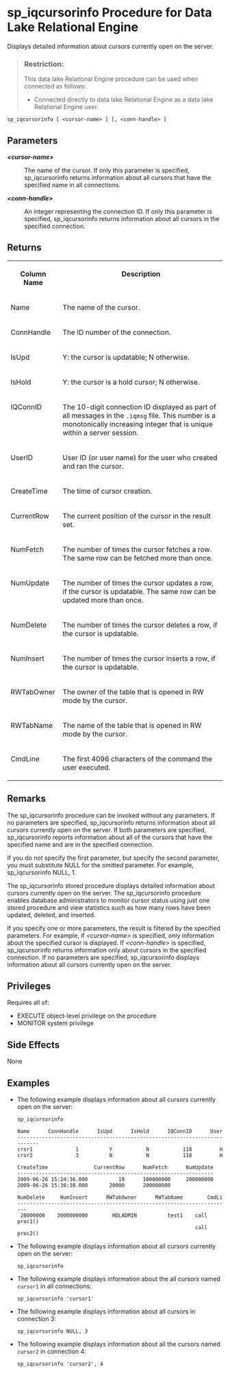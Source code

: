 <!-- loioa5a1c74e84f21015bdc9be59b4d91a1f -->

# sp\_iqcursorinfo Procedure for Data Lake Relational Engine

Displays detailed information about cursors currently open on the server.



> ### Restriction:  
> This data lake Relational Engine procedure can be used when connected as follows:
> 
> -   Connected directly to data lake Relational Engine as a data lake Relational Engine user.



```
sp_iqcursorinfo [ <cursor-name> ] [, <conn-handle> ]
```



<a name="loioa5a1c74e84f21015bdc9be59b4d91a1f__iq_refbb_1485"/>

## Parameters


<dl>
<dt><b>

*<cursor-name\>*

</b></dt>
<dd>

The name of the cursor. If only this parameter is specified, sp\_iqcursorinfo returns information about all cursors that have the specified name in all connections.



</dd><dt><b>

*<conn-handle\>*

</b></dt>
<dd>

An integer representing the connection ID. If only this parameter is specified, sp\_iqcursorinfo returns information about all cursors in the specified connection.



</dd>
</dl>



<a name="loioa5a1c74e84f21015bdc9be59b4d91a1f__section_hdj_hsz_mbb"/>

## Returns


<table>
<tr>
<th valign="top">

Column Name



</th>
<th valign="top">

Description



</th>
</tr>
<tr>
<td valign="top">

Name



</td>
<td valign="top">

The name of the cursor.



</td>
</tr>
<tr>
<td valign="top">

ConnHandle



</td>
<td valign="top">

The ID number of the connection.



</td>
</tr>
<tr>
<td valign="top">

IsUpd



</td>
<td valign="top">

Y: the cursor is updatable; N otherwise.



</td>
</tr>
<tr>
<td valign="top">

IsHold



</td>
<td valign="top">

Y: the cursor is a hold cursor; N otherwise.



</td>
</tr>
<tr>
<td valign="top">

IQConnID



</td>
<td valign="top">

The 10-digit connection ID displayed as part of all messages in the `.iqmsg` file. This number is a monotonically increasing integer that is unique within a server session.



</td>
</tr>
<tr>
<td valign="top">

UserID



</td>
<td valign="top">

User ID \(or user name\) for the user who created and ran the cursor.



</td>
</tr>
<tr>
<td valign="top">

CreateTime



</td>
<td valign="top">

The time of cursor creation.



</td>
</tr>
<tr>
<td valign="top">

CurrentRow



</td>
<td valign="top">

The current position of the cursor in the result set.



</td>
</tr>
<tr>
<td valign="top">

NumFetch



</td>
<td valign="top">

The number of times the cursor fetches a row. The same row can be fetched more than once.



</td>
</tr>
<tr>
<td valign="top">

NumUpdate



</td>
<td valign="top">

The number of times the cursor updates a row, if the cursor is updatable. The same row can be updated more than once.



</td>
</tr>
<tr>
<td valign="top">

NumDelete



</td>
<td valign="top">

The number of times the cursor deletes a row, if the cursor is updatable.



</td>
</tr>
<tr>
<td valign="top">

NumInsert



</td>
<td valign="top">

The number of times the cursor inserts a row, if the cursor is updatable.



</td>
</tr>
<tr>
<td valign="top">

RWTabOwner



</td>
<td valign="top">

The owner of the table that is opened in RW mode by the cursor.



</td>
</tr>
<tr>
<td valign="top">

RWTabName



</td>
<td valign="top">

The name of the table that is opened in RW mode by the cursor.



</td>
</tr>
<tr>
<td valign="top">

CmdLine



</td>
<td valign="top">

The first 4096 characters of the command the user executed.



</td>
</tr>
</table>



<a name="loioa5a1c74e84f21015bdc9be59b4d91a1f__section_dm4_3sz_mbb"/>

## Remarks

The sp\_iqcursorinfo procedure can be invoked without any parameters. If no parameters are specified, sp\_iqcursorinfo returns information about all cursors currently open on the server. If both parameters are specified, sp\_iqcursorinfo reports information about all of the cursors that have the specified name and are in the specified connection.

If you do not specify the first parameter, but specify the second parameter, you must substitute NULL for the omitted parameter. For example, sp\_iqcursorinfo NULL, 1.

The sp\_iqcursorinfo stored procedure displays detailed information about cursors currently open on the server. The sp\_iqcursorinfo procedure enables database administrators to monitor cursor status using just one stored procedure and view statistics such as how many rows have been updated, deleted, and inserted.

If you specify one or more parameters, the result is filtered by the specified parameters. For example, if *<cursor-name\>* is specified, only information about the specified cursor is displayed. If *<conn-handle\>* is specified, sp\_iqcursorinfo returns information only about cursors in the specified connection. If no parameters are specified, sp\_iqcursorinfo displays information about all cursors currently open on the server.



<a name="loioa5a1c74e84f21015bdc9be59b4d91a1f__iq_refbb_1484"/>

## Privileges

Requires all of:

-   EXECUTE object-level privilege on the procedure
-   MONITOR system privilege



## Side Effects

None



<a name="loioa5a1c74e84f21015bdc9be59b4d91a1f__iq_refbb_1491"/>

## Examples

-   The following example displays information about all cursors currently open on the server:

    ```
    sp_iqcursorinfo
    
    Name      ConnHandle      IsUpd      IsHold      IQConnID      UserID
    --------------------------------------------------------------------------
    crsr1              1          Y           N           118         HDLADMIN
    crsr2              3          N           N           118         HDLADMIN
    
    CreateTime               CurrentRow      NumFetch      NumUpdate
    ----------------------------------------------------------------
    2009-06-26 15:24:36.000          19      100000000     200000000
    2009-06-26 15:38:38.000       20000      200000000
    
    NumDelete     NumInsert      RWTabOwner      RWTabName        CmdLine
    ----------------------------------------------------------------------
     20000000    3000000000        HDLADMIN          test1    call proc1()
                                                              call proc2()
    ```

-   The following example displays information about all cursors currently open on the server:

    ```
    sp_iqcursorinfo
    ```

-   The following example displays information about the all cursors named `cursor1` in all connections:

    ```
    sp_iqcursorinfo 'cursor1'
    ```

-   The following example displays information about all cursors in connection 3:

    ```
    sp_iqcursorinfo NULL, 3
    ```

-   The following example displays information about all the cursors named `cursor2` in connection 4:

    ```
    sp_iqcursorinfo 'cursor2', 4
    ```


